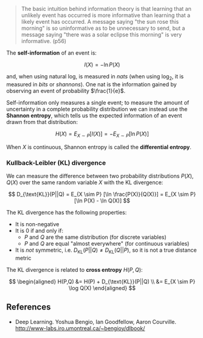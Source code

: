 > The basic intuition behind information theory is that learning that an unlikely event has occurred is more informative than learning that a likely event has occurred. A message saying "the sun rose this morning" is so uninformative as to be unnecessary to send, but a message saying "there was a solar eclipse this morning" is very informative. (p56)


The __self-information__ of an event is:

$$
I(X) = -\ln P(X)
$$

and, when using natural log, is measured in _nats_ (when using $\log_2$, it is measured in _bits_ or _shannons_). One nat is the information gained by observing an event of probability $\frac{1}{e}$.

Self-information only measures a single event; to measure the amount of uncertainty in a complete probability distribution we can instead use the __Shannon entropy__, which tells us the expected information of an event drawn from that distribution:

$$
H(X) = E_{X \sim P}[I(X)] = -E_{X \sim P}[\ln P(X)]
$$

When $X$ is continuous, Shannon entropy is called the __differential entropy__.

### Kullback-Leibler (KL) divergence

We can measure the difference between two probability distributions $P(X), Q(X)$ over the same random variable $X$ with the KL divergence:

$$
D_{\text{KL}}(P||Q) = E_{X \sim P} [\ln \frac{P(X)}{Q(X)}] = E_{X \sim P} [\ln P(X) - \ln Q(X)]
$$

The KL divergence has the following properties:

- It is non-negative
- It is 0 if and only if:
    - $P$ and $Q$ are the same distribution (for discrete variables)
    - $P$ and $Q$ are equal "almost everywhere" (for continuous variables)
- It is _not_ symmetric, i.e. $D_{\text{KL}}(P||Q) \neq D_{\text{KL}}(Q||P)$, so it is not a true distance metric

The KL divergence is related to __cross entropy__ $H(P,Q)$:

$$
\begin{aligned}
H(P,Q) &= H(P) + D_{\text{KL}}(P||Q) \\
&= E_{X \sim P} \log Q(X)
\end{aligned}
$$

## References

- Deep Learning. Yoshua Bengio, Ian Goodfellow, Aaron Courville. <http://www-labs.iro.umontreal.ca/~bengioy/dlbook/>

